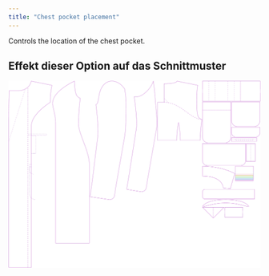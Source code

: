 ```yaml
---
title: "Chest pocket placement"
---
```


Controls the location of the chest pocket.

## Effekt dieser Option auf das Schnittmuster

![This image shows the effect of this option by superimposing several variants that have a different value for this option](carlita_chestpocketplacement_sample.svg "Effect of this option on the pattern")
